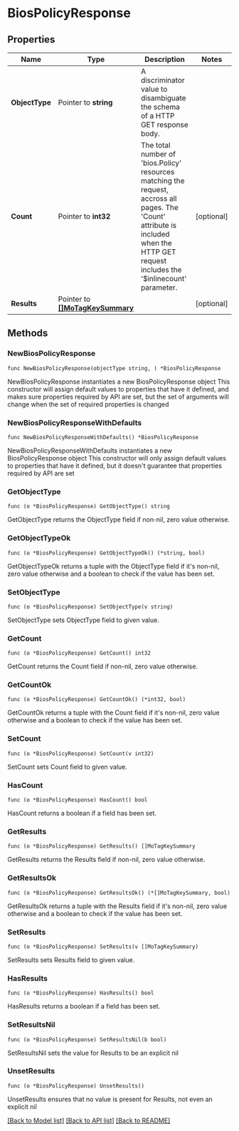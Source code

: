 # BiosPolicyResponse

## Properties

Name | Type | Description | Notes
------------ | ------------- | ------------- | -------------
**ObjectType** | Pointer to **string** | A discriminator value to disambiguate the schema of a HTTP GET response body. | 
**Count** | Pointer to **int32** | The total number of &#39;bios.Policy&#39; resources matching the request, accross all pages. The &#39;Count&#39; attribute is included when the HTTP GET request includes the &#39;$inlinecount&#39; parameter. | [optional] 
**Results** | Pointer to [**[]MoTagKeySummary**](mo.TagKeySummary.md) |  | [optional] 

## Methods

### NewBiosPolicyResponse

`func NewBiosPolicyResponse(objectType string, ) *BiosPolicyResponse`

NewBiosPolicyResponse instantiates a new BiosPolicyResponse object
This constructor will assign default values to properties that have it defined,
and makes sure properties required by API are set, but the set of arguments
will change when the set of required properties is changed

### NewBiosPolicyResponseWithDefaults

`func NewBiosPolicyResponseWithDefaults() *BiosPolicyResponse`

NewBiosPolicyResponseWithDefaults instantiates a new BiosPolicyResponse object
This constructor will only assign default values to properties that have it defined,
but it doesn't guarantee that properties required by API are set

### GetObjectType

`func (o *BiosPolicyResponse) GetObjectType() string`

GetObjectType returns the ObjectType field if non-nil, zero value otherwise.

### GetObjectTypeOk

`func (o *BiosPolicyResponse) GetObjectTypeOk() (*string, bool)`

GetObjectTypeOk returns a tuple with the ObjectType field if it's non-nil, zero value otherwise
and a boolean to check if the value has been set.

### SetObjectType

`func (o *BiosPolicyResponse) SetObjectType(v string)`

SetObjectType sets ObjectType field to given value.


### GetCount

`func (o *BiosPolicyResponse) GetCount() int32`

GetCount returns the Count field if non-nil, zero value otherwise.

### GetCountOk

`func (o *BiosPolicyResponse) GetCountOk() (*int32, bool)`

GetCountOk returns a tuple with the Count field if it's non-nil, zero value otherwise
and a boolean to check if the value has been set.

### SetCount

`func (o *BiosPolicyResponse) SetCount(v int32)`

SetCount sets Count field to given value.

### HasCount

`func (o *BiosPolicyResponse) HasCount() bool`

HasCount returns a boolean if a field has been set.

### GetResults

`func (o *BiosPolicyResponse) GetResults() []MoTagKeySummary`

GetResults returns the Results field if non-nil, zero value otherwise.

### GetResultsOk

`func (o *BiosPolicyResponse) GetResultsOk() (*[]MoTagKeySummary, bool)`

GetResultsOk returns a tuple with the Results field if it's non-nil, zero value otherwise
and a boolean to check if the value has been set.

### SetResults

`func (o *BiosPolicyResponse) SetResults(v []MoTagKeySummary)`

SetResults sets Results field to given value.

### HasResults

`func (o *BiosPolicyResponse) HasResults() bool`

HasResults returns a boolean if a field has been set.

### SetResultsNil

`func (o *BiosPolicyResponse) SetResultsNil(b bool)`

 SetResultsNil sets the value for Results to be an explicit nil

### UnsetResults
`func (o *BiosPolicyResponse) UnsetResults()`

UnsetResults ensures that no value is present for Results, not even an explicit nil

[[Back to Model list]](../README.md#documentation-for-models) [[Back to API list]](../README.md#documentation-for-api-endpoints) [[Back to README]](../README.md)


